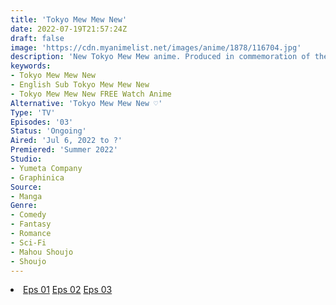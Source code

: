 ```yaml
---
title: 'Tokyo Mew Mew New'
date: 2022-07-19T21:57:24Z
draft: false
image: 'https://cdn.myanimelist.net/images/anime/1878/116704.jpg'
description: 'New Tokyo Mew Mew anime. Produced in commemoration of the 65th anniversary of the first issue of Nakayoshi.'
keywords:
- Tokyo Mew Mew New
- English Sub Tokyo Mew Mew New
- Tokyo Mew Mew New FREE Watch Anime
Alternative: 'Tokyo Mew Mew New ♡'
Type: 'TV'
Episodes: '03'
Status: 'Ongoing'
Aired: 'Jul 6, 2022 to ?'
Premiered: 'Summer 2022'
Studio:
- Yumeta Company
- Graphinica
Source:
- Manga
Genre:
- Comedy
- Fantasy
- Romance
- Sci-Fi
- Mahou Shoujo 
- Shoujo
---
```


<div class="bc-1 d-g p-5">
<li class="d-g gg-5 gtc-e">
  <a id="allvideo" href="#" data-video="//embed.hugonime.repl.co/videokf.php?id=TokyoMewMewNew/Tokyo Mew Mew New - 01" rel=nofollow">Eps 01</a>
  <a id="allvideo" href="#" data-video="//embed.hugonime.repl.co/videokf.php?id=TokyoMewMewNew/Tokyo Mew Mew New - 02" rel=nofollow">Eps 02</a>
  <a id="allvideo" href="#" data-video="//embed.hugonime.repl.co/videokf.php?id=TokyoMewMewNew/Tokyo Mew Mew New - 03" rel=nofollow">Eps 03</a>
</li>
</div>